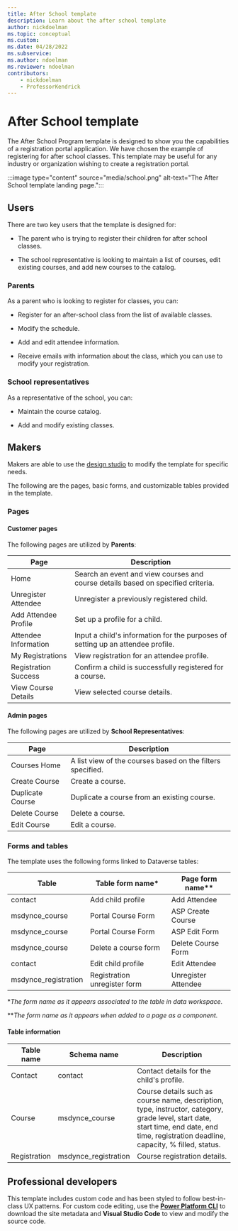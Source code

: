 ```yaml
---
title: After School template
description: Learn about the after school template
author: nickdoelman
ms.topic: conceptual
ms.custom: 
ms.date: 04/28/2022
ms.subservice:
ms.author: ndoelman
ms.reviewer: ndoelman
contributors:
    - nickdoelman
    - ProfessorKendrick
---
```


# After School template

The After School Program template is designed to show you the capabilities of a registration portal application.  We have chosen the example of registering for after school classes.  This template may be useful for any industry or organization wishing to create a registration portal.

:::image type="content" source="media/school.png" alt-text="The After School template landing page.":::

## Users

There are two key users that the template is designed for:

- The parent who is trying to register their children for after school classes.

- The school representative is looking to maintain a list of courses, edit existing courses, and add new courses to the catalog.

### Parents

As a parent who is looking to register for classes, you can:

- Register for an after-school class from the list of available classes.

- Modify the schedule.

- Add and edit attendee information.

- Receive emails with information about the class, which you can use to modify your registration.

### School representatives

As a representative of the school, you can:

- Maintain the course catalog.

- Add and modify existing classes.

## Makers

Makers are able to use the [design studio](../getting-started/use-design-studio.md) to modify the template for specific needs.

The following are the pages, basic forms, and customizable tables provided in the template.

### Pages

#### Customer pages

The following pages are utilized by **Parents**:

| Page | Description |
|-----------|----------------|
|Home|Search an event and view courses and course details based on specified criteria.|
|Unregister Attendee |Unregister a previously registered child.|
|Add Attendee Profile|Set up a profile for a child.|
|Attendee Information|Input a child's information for the purposes of setting up an attendee profile.|
|My Registrations|View registration for an attendee profile.|
|Registration Success|Confirm a child is successfully registered for a course.|
|View Course Details|View selected course details.|


#### Admin pages

The following pages are utilized by **School Representatives**:

|Page|Description|
|-----------|----------------|
|Courses Home|A list view of the courses based on the filters specified.|
|Create Course|Create a course.|
|Duplicate Course|Duplicate a course from an existing course.|
|Delete Course|Delete a course.|
|Edit Course|Edit a course.|


### Forms and tables

The template uses the following forms linked to Dataverse tables:

|Table|Table form name*|Page form name**|
|---------|---------|---------|
|contact|Add child profile|Add Attendee|
|msdynce_course|Portal Course Form|ASP Create Course|
|msdynce_course|Portal Course Form|ASP Edit Form|
|msdynce_course|Delete a course form|Delete Course Form|
|contact|Edit child profile|Edit Attendee|
|msdynce_registration|Registration unregister form|Unregister Attendee|

**The form name as it appears associated to the table in data workspace.*

***The form name as it appears when added to a page as a component.*

#### Table information

|Table name|Schema name|Description|
|---------|---------|---------|
|Contact|contact|Contact details for the child's profile.|
|Course|msdynce_course|Course details such as course name, description, type, instructor, category, grade level, start date, start time, end date, end time, registration deadline, capacity, % filled, status.|
|Registration|msdynce_registration|Course registration details.|

## Professional developers

This template includes custom code and has been styled to follow best-in-class UX patterns.  For custom code editing, use the [**Power Platform CLI**](../configure/cli-tutorial.md) to download the site metadata and **Visual Studio Code** to view and modify the source code.
